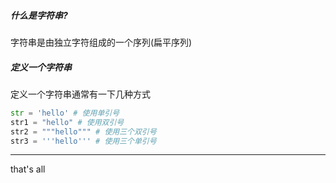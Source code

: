 ##### 什么是字符串?

字符串是由独立字符组成的一个序列(扁平序列)

##### 定义一个字符串

定义一个字符串通常有一下几种方式

```python
str = 'hello' # 使用单引号
str1 = "hello" # 使用双引号
str2 = """hello""" # 使用三个双引号
str3 = '''hello''' # 使用三个单引号
```



---

that's all